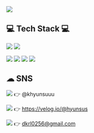 <img src="https://capsule-render.vercel.app/api?type=waving&color=auto&height=300&section=header&text=Kim%20Hyunsu&fontSize=90" />


## 💻 Tech Stack 💻
<img src="https://img.shields.io/badge/Vue.js-4FC08D?style=flat-square&logo=Vue.js&logoColor=white"/> <img src="https://img.shields.io/badge/SpringBoot-6DB33F?style=flat-square&logo=Spring-Boot&logoColor=white"/> <p>
<img src="https://img.shields.io/badge/JavaScript-F7DF1E?style=flat-square&logo=JavaScript&logoColor=white"/> <img src="https://img.shields.io/badge/HTML-E34F26?style=flat-square&logo=HTML5&logoColor=white"/> <img src="https://img.shields.io/badge/css-1572B6?style=flat-square&logo=CSS3&logoColor=white"/> <img src="https://img.shields.io/badge/Java-007396?style=flat&logo=Java&logoColor=white"/>

## ☁ SNS
<img src="https://img.shields.io/badge/Instagram-E4405F?style=flat&logo=Instagram&logoColor=white"/> :point_right: @khyunsuuu <p>
<img src="https://img.shields.io/badge/Velog-20C997?style=flat&logo=Velog&logoColor=white"/> :point_right: https://velog.io/@hyunsus <p>
<img src="https://img.shields.io/badge/Gmail-EA4335?style=flat&logo=Gmail&logoColor=white"/> :point_right: dkrl0256@gmail.com
